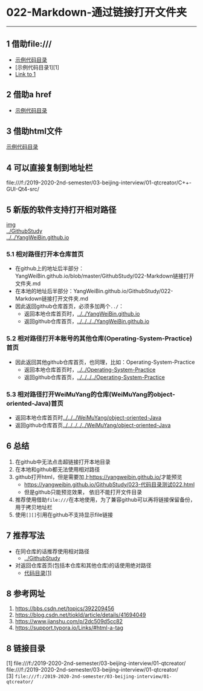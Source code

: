 # 022-Markdown-通过链接打开文件夹  
---
## 1 借助file:///   
- [示例代码目录](file:///f:/2019-2020-2nd-semester/03-beijing-interview/01-qtcreator/src/)     
- [示例代码目录1][1]   
- <a href="#1">Link to 1</a>

## 2 借助a href   
- <a href="file:///f:/2019-2020-2nd-semester/03-beijing-interview/01-qtcreator/src/">示例代码目录</a>   

## 3 借助html文件  
[示例代码目录](./023-代码目录测试022.html)    

## 4 可以直接复制到地址栏  
file:///f:/2019-2020-2nd-semester/03-beijing-interview/01-qtcreator/C++-GUI-Qt4-src/   

## 5 新版的软件支持打开相对路径  
[img](./img)   
[../GithubStudy](../GithubStudy)   
[../../YangWeiBin.github.io](../../YangWeiBin.github.io)   

### 5.1 相对路径打开本仓库首页  
- 在github上的地址后半部分：YangWeiBin.github.io/blob/master/GithubStudy/022-Markdown链接打开文件夹.md   
- 在本地的地址后半部分：YangWeiBin.github.io/GithubStudy/022-Markdown链接打开文件夹.md    
- 因此返回github仓库首页，必须多加两个`../`：  
	- 返回本地仓库首页时，[../../YangWeiBin.github.io](../../YangWeiBin.github.io)    
	- 返回github仓库首页，[../../../../YangWeiBin.github.io](../../../../YangWeiBin.github.io)     
### 5.2 相对路径打开本账号的其他仓库(Operating-System-Practice)首页    
- 因此返回其他github仓库首页，也同理，比如：Operating-System-Practice    
	- 返回本地仓库首页时，[../../Operating-System-Practice](../../Operating-System-Practice)    
	- 返回github仓库首页，[../../../../Operating-System-Practice](../../../../Operating-System-Practice)     

### 5.3 相对路径打开WeiMuYang的仓库(WeiMuYang的object-oriented-Java)首页   
- 返回本地仓库首页时[../../../WeiMuYang/object-oriented-Java](../../../WeiMuYang/object-oriented-Java)   
- 返回github仓库首页[../../../../../WeiMuYang/object-oriented-Java](../../../../../WeiMuYang/object-oriented-Java)   

## 6 总结  

1. 在github中无法点击超链接打开本地目录    
2. 在本地和github都无法使用相对路径    
3. github打开html，但是需要加上<https://yangweibin.github.io/>才能预览   
	- https://yangweibin.github.io/GithubStudy/023-代码目录测试022.html   
	- 但是github只能预览效果， 依旧不能打开文件目录   
4. 推荐使用借助`file:///`在本地使用，为了兼容github可以再将链接保留备份，用于拷贝地址栏   
5. 使用`[][]`引用在github不支持显示file链接   
## 7 推荐写法
- 在同仓库的话推荐使用相对路径    
	- [../GithubStudy](../GithubStudy)      
- 对返回仓库首页(包括本仓库和其他仓库)的话使用绝对路径   
	- [代码目录](file:///f:/2019-2020-2nd-semester/03-beijing-interview/01-qtcreator/C++-GUI-Qt4-src/)<a href="#1">[1]</a>   


## 8 参考网址

1. <https://bbs.csdn.net/topics/392209456>   
2. https://blog.csdn.net/tiokld/article/details/41694049  
3. https://www.jianshu.com/p/2dc509d5cc82     
4. https://support.typora.io/Links/#html-a-tag    


## 8 链接目录  
<a name="1"></a> [1] file:///f:/2019-2020-2nd-semester/03-beijing-interview/01-qtcreator/   
<a name="2"></a> file:///f:/2019-2020-2nd-semester/03-beijing-interview/01-qtcreator/   
<a name="3"></a> [3] `file:///f:/2019-2020-2nd-semester/03-beijing-interview/01-qtcreator/ `    


